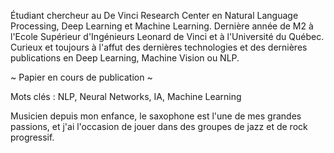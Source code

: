 Étudiant chercheur au De Vinci Research Center en Natural Language Processing, Deep Learning et Machine Learning.
Dernière année de M2 à l'Ecole Supérieur d'Ingénieurs Leonard de Vinci et à l'Université du Québec.
Curieux et toujours à l'affut des dernières technologies et des dernières publications en Deep Learning, Machine Vision ou NLP. 

~ Papier en cours de publication ~

Mots clés : NLP, Neural Networks, IA, Machine Learning

Musicien depuis mon enfance, le saxophone est l'une de mes grandes passions, et j'ai l'occasion de jouer dans des groupes de jazz et de rock progressif.
